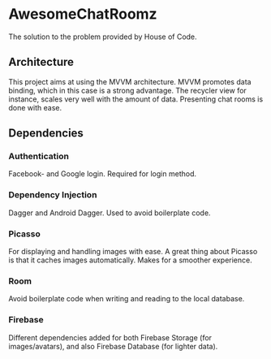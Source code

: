 # AwesomeChatRoomz
 The solution to the problem provided by House of Code.

## Architecture
This project aims at using the MVVM architecture. MVVM promotes data binding, which in this case is a strong advantage. The recycler view for instance, scales very well with the amount of data. Presenting chat rooms is done with ease.


## Dependencies

### Authentication
Facebook- and Google login. Required for login method.

### Dependency Injection
Dagger and Android Dagger. Used to avoid boilerplate code.

### Picasso
For displaying and handling images with ease. A great thing about Picasso is that it caches images automatically. Makes for a smoother experience.

### Room
Avoid boilerplate code when writing and reading to the local database.

### Firebase
Different dependencies added for both Firebase Storage (for images/avatars), and also Firebase Database (for lighter data).
